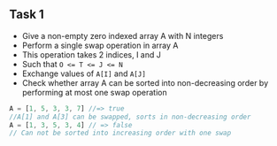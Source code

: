 ## Task 1

- Give a non-empty zero indexed array A with N integers
- Perform a single swap operation in array A
- This operation takes 2 indices, I and J
- Such that `O <= T <= J <= N`
- Exchange values of `A[I]` and `A[J]`
- Check whether array A can be sorted into non-decreasing order by performing at most one swap operation

```js
A = [1, 5, 3, 3, 7] //=> true
//A[1] and A[3] can be swapped, sorts in non-decreasing order
A = [1, 3, 5, 3, 4] // => false
// Can not be sorted into increasing order with one swap

```
